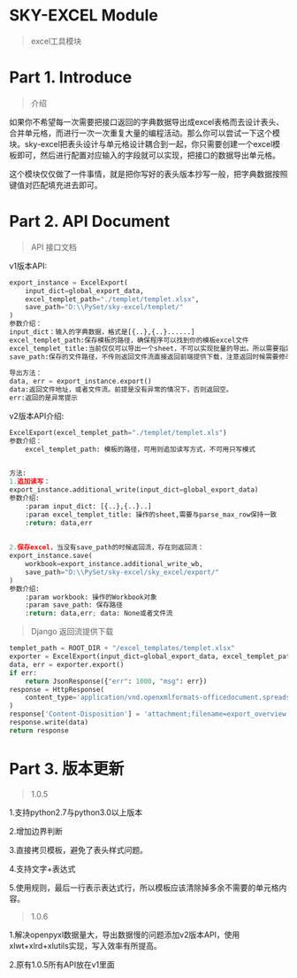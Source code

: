 # SKY-EXCEL Module

> excel工具模块



# Part 1. Introduce

> 介绍

如果你不希望每一次需要把接口返回的字典数据导出成excel表格而去设计表头、合并单元格，而进行一次一次重复大量的编程活动。那么你可以尝试一下这个模块。sky-excel把表头设计与单元格设计耦合到一起，你只需要创建一个excel模板即可，然后进行配置对应输入的字段就可以实现，把接口的数据导出单元格。

这个模块仅仅做了一件事情，就是把你写好的表头版本抄写一般，把字典数据按照键值对匹配填充进去即可。

# Part 2. API Document

> API 接口文档

v1版本API:

```python
export_instance = ExcelExport(
    input_dict=global_export_data, 
    excel_templet_path="./templet/templet.xlsx", 
    save_path="D:\\PySet/sky-excel/templet/"
)
参数介绍：
input_dict：输入的字典数据，格式是[{..},{..}......]
excel_templet_path:保存模板的路径，确保程序可以找到你的模板excel文件
excel_templet_title:当前仅仅可以导出一个sheet，不可以实现批量的导出。所以需要指定，默认值Sheet1
save_path:保存的文件路径，不传则返回文件流直接返回前端提供下载，注意返回时候需要修改响应头协议
    
导出方法：
data, err = export_instance.export()
data:返回文件地址，或者文件流。前提是没有异常的情况下，否则返回空。
err:返回的是异常提示
```

v2版本API介绍:

```python
ExcelExport(excel_templet_path="./templet/templet.xls")
参数介绍：
	excel_templet_path: 模板的路径，可用则追加读写方式，不可用只写模式

        
方法:
1.追加读写：
export_instance.additional_write(input_dict=global_export_data)
参数介绍:
	:param input_dict: [{..},{..}..]
	:param excel_templet_title: 操作的sheet,需要与parse_max_row保持一致
	:return: data,err
        
        
2.保存excel，当没有save_path的时候返回流，存在则返回流：
export_instance.save(
    workbook=export_instance.additional_write_wb, 
    save_path="D:\\PySet/sky-excel/sky_excel/export/"
)
参数介绍:
	:param workbook: 操作的Workbook对象
	:param save_path: 保存路径
	:return: data,err; data: None或者文件流

```



> Django 返回流提供下载

```python
templet_path = ROOT_DIR + "/excel_templates/templet.xlsx"
exporter = ExcelExport(input_dict=global_export_data, excel_templet_path=templet_path)
data, err = exporter.export()
if err:
    return JsonResponse({"err": 1000, "msg": err})
response = HttpResponse(
    content_type='application/vnd.openxmlformats-officedocument.spreadsheetml.sheet'
)
response['Content-Disposition'] = 'attachment;filename=export_overview.xlsx'
response.write(data)
return response
```

# Part 3. 版本更新

> 1.0.5

1.支持python2.7与python3.0以上版本

2.增加边界判断

3.直接拷贝模板，避免了表头样式问题。

4.支持文字+表达式

5.使用规则，最后一行表示表达式行，所以模板应该清除掉多余不需要的单元格内容。





> 1.0.6

1.解决openpyxl数据量大，导出数据慢的问题添加v2版本API，使用xlwt+xlrd+xlutils实现，写入效率有所提高。

2.原有1.0.5所有API放在v1里面